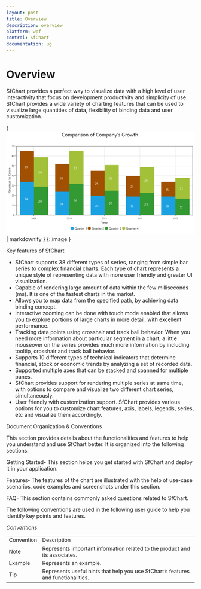 ```yaml
---
layout: post
title: Overview
description: overview
platform: wpf
control: SfChart
documentation: ug
---
```


# Overview

SfChart provides a perfect way to visualize data with a high level of user interactivity that focus on development productivity and simplicity of use. SfChart provides a wide variety of charting features that can be used to visualize large quantities of data, flexibility of binding data and user customization. 

{ ![](Overview_images/Overview_img1.png) | markdownify }
{:.image }


Key features of SfChart

* SfChart supports 38 different types of series, ranging from simple bar series to complex financial charts. Each type of chart represents a unique style of representing data with more user friendly and greater UI visualization.
* Capable of rendering large amount of data within the few milliseconds (ms). It is one of the fastest charts in the market.
* Allows you to map data from the specified path, by achieving data binding concept.
* Interactive zooming can be done with touch mode enabled that allows you to explore portions of large charts in more detail, with excellent performance.
* Tracking data points using crosshair and track ball behavior. When you need more information about particular segment in a chart, a little mouseover on the series provides much more information by including tooltip, crosshair and track ball behavior.
* Supports 10 different types of technical indicators that determine financial, stock or economic trends by analyzing a set of recorded data. 
* Supported multiple axes that can be stacked and spanned for multiple panes.
* SfChart provides support for rendering multiple series at same time, with options to compare and visualize two different chart series, simultaneously.
* User friendly with customization support. SfChart provides various options for you to customize chart features, axis, labels, legends, series, etc and visualize them accordingly. 



Document Organization & Conventions

This section provides details about the functionalities and features to help you understand and use SfChart better. It is organized into the following sections:

Getting Started- This section helps you get started with SfChart and deploy it in your application.

Features- The features of the chart are illustrated with the help of use-case scenarios, code examples and screenshots under this section.

FAQ- This section contains commonly asked questions related to SfChart.

The following conventions are used in the following user guide to help you identify key points and features.

_Conventions_

<table>
<tr>
<td>
Convention</td><td>
Description</td></tr>
<tr>
<td>
Note</td><td>
Represents important information related to the product and its associates.</td></tr>
<tr>
<td>
Example</td><td>
Represents an example.</td></tr>
<tr>
<td>
Tip</td><td>
Represents useful hints that help you use SfChart’s features and functionalities.</td></tr>
</table>


